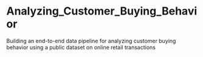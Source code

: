 # Analyzing_Customer_Buying_Behavior
Building an end-to-end data pipeline for analyzing customer buying behavior using a public dataset on online retail transactions
